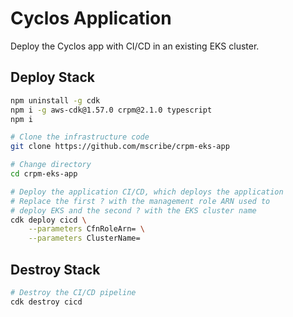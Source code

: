 # Cyclos Application

Deploy the Cyclos app with CI/CD in an existing EKS cluster.

## Deploy Stack

```bash
npm uninstall -g cdk
npm i -g aws-cdk@1.57.0 crpm@2.1.0 typescript
npm i

# Clone the infrastructure code
git clone https://github.com/mscribe/crpm-eks-app

# Change directory
cd crpm-eks-app

# Deploy the application CI/CD, which deploys the application
# Replace the first ? with the management role ARN used to
# deploy EKS and the second ? with the EKS cluster name
cdk deploy cicd \
    --parameters CfnRoleArn= \
    --parameters ClusterName=
```

## Destroy Stack

```bash
# Destroy the CI/CD pipeline
cdk destroy cicd
```
